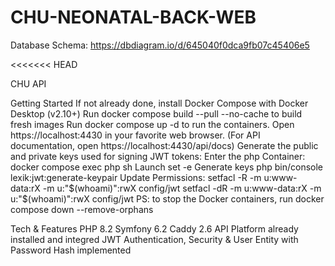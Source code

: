 # CHU-NEONATAL-BACK-WEB


Database Schema:  https://dbdiagram.io/d/645040f0dca9fb07c45406e5


<<<<<<< HEAD

CHU API




Getting Started
If not already done, install Docker Compose with Docker Desktop (v2.10+)
Run docker compose build --pull --no-cache to build fresh images
Run docker compose up -d to run the containers.
Open https://localhost:4430 in your favorite web browser. (For API documentation, open https://localhost:4430/api/docs)
Generate the public and private keys used for signing JWT tokens:
Enter the php Container: docker compose exec php sh
Launch set -e
Generate keys php bin/console lexik:jwt:generate-keypair
Update Permissions:
setfacl -R -m u:www-data:rX -m u:"$(whoami)":rwX config/jwt
setfacl -dR -m u:www-data:rX -m u:"$(whoami)":rwX config/jwt
PS: to stop the Docker containers, run docker compose down --remove-orphans

Tech & Features
PHP 8.2
Symfony 6.2
Caddy 2.6
API Platform already installed and integred
JWT Authentication, Security & User Entity with Password Hash implemented
